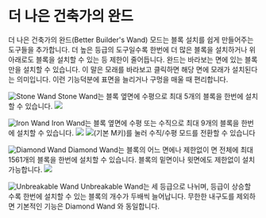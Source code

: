 # 더 나은 건축가의 완드

더 나은 건축가의 완드(Better Builder's Wand) 모드는 블록 설치를 쉽게 만들어주는 도구들을 추가합니다. 더 높은 등급의 도구일수록 한번에 더 많은 블록을 설치하거나 위아래로도 블록을 설치할 수 있는 등 제한이 줄어듭니다.
완드는 바라보는 면에 있는 블록만을 설치할 수 있습니다. 이 말은 모래를 바라보고 클릭하면 해당 면에 모래가 설치된다는 의미입니다. 이런 기능덕분에 표면을 늘리거나 구멍을 매울 때 편리합니다.

![Stone Wand](item:betterbuilderswands:wandstone)
Stone Wand는 블록 옆면에 수평으로 최대 5개의 블록을 한번에 설치할 수 있습니다.
![](stone.png)

![Iron Wand](item:betterbuilderswands:wandiron)
Iron Wand는 블록 옆면에 수평 또는 수직으로 최대 9개의 블록을 한번에 설치할 수 있습니다.
![](iron.png)
![(기본 M키)를 눌러 수직/수평 모드를 전환할 수 있습니다](iron_vert.png)

![Diamond Wand](item:betterbuilderswands:wanddiamond)
Diamond Wand는 블록의 어느 면에나 제한없이 면 전체에 최대 1561개의 블록을 한번에 설치할 수 있습니다. 블록의 밑면이나 윗면에도 제한없이 설치 가능합니다.
![](diamond.png)

![Unbreakable Wand](item:betterbuilderswands:wandunbreakable)
Unbreakable Wand는 세 등급으로 나뉘며, 등급이 상승할 수록 한번에 설치할 수 있는 블록의 개수가 두배씩 늘어납니다. 무한한 내구도를 제외하면 기본적인 기능은 Diamond Wand 와 동일합니다.
